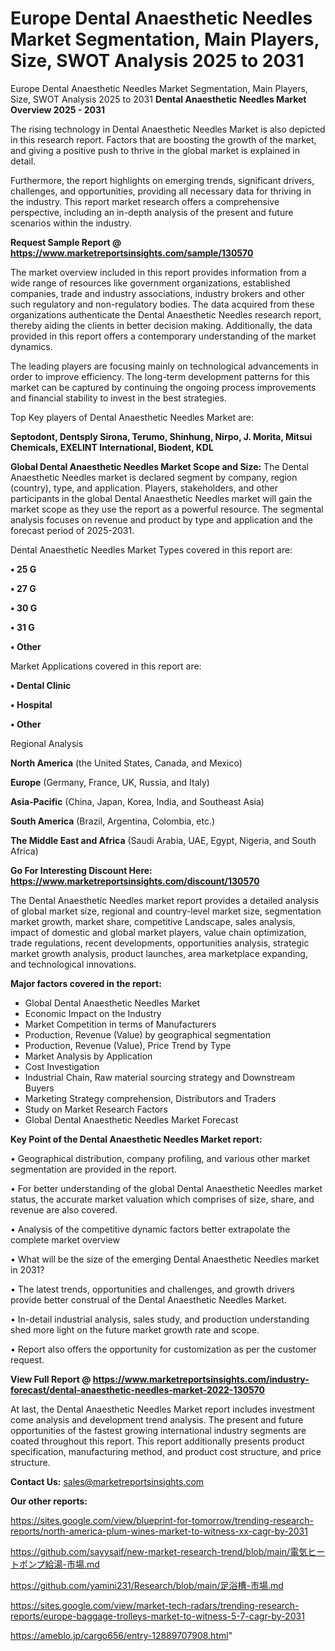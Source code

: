 # Europe Dental Anaesthetic Needles Market Segmentation, Main Players, Size, SWOT Analysis 2025 to 2031
Europe Dental Anaesthetic Needles Market Segmentation, Main Players, Size, SWOT Analysis 2025 to 2031
<Strong> Dental Anaesthetic Needles Market Overview 2025 - 2031</strong>

The rising technology in Dental Anaesthetic Needles Market is also depicted in this research report. Factors that are boosting the growth of the market, and giving a positive push to thrive in the global market is explained in detail.

Furthermore, the report highlights on emerging trends, significant drivers, challenges, and opportunities, providing all necessary data for thriving in the industry. This report market research offers a comprehensive perspective, including an in-depth analysis of the present and future scenarios within the industry.

<strong>Request Sample Report @ <a href=https://www.marketreportsinsights.com/sample/130570>https://www.marketreportsinsights.com/sample/130570</a></strong>

The market overview included in this report provides information from a wide range of resources like government organizations, established companies, trade and industry associations, industry brokers and other such regulatory and non-regulatory bodies. The data acquired from these organizations authenticate the Dental Anaesthetic Needles research report, thereby aiding the clients in better decision making. Additionally, the data provided in this report offers a contemporary understanding of the market dynamics.

The leading players are focusing mainly on technological advancements in order to improve efficiency. The long-term development patterns for this market can be captured by continuing the ongoing process improvements and financial stability to invest in the best strategies.

Top Key players of Dental Anaesthetic Needles Market are:

<strong>Septodont, Dentsply Sirona, Terumo, Shinhung, Nirpo, J. Morita, Mitsui Chemicals, EXELINT International, Biodent, KDL</strong>

<strong><b>Global Dental Anaesthetic Needles Market Scope and Size:</b></strong>
The Dental Anaesthetic Needles market is declared segment by company, region (country), type, and application. Players, stakeholders, and other participants in the global Dental Anaesthetic Needles market will gain the market scope as they use the report as a powerful resource. The segmental analysis focuses on revenue and product by type and application and the forecast period of 2025-2031.

Dental Anaesthetic Needles Market Types covered in this report are:

<strong>• 25 G

• 27 G

• 30 G

• 31 G

• Other</strong>

Market Applications covered in this report are:

<strong>• Dental Clinic

• Hospital

• Other</strong> 

Regional Analysis

<strong>North America</strong> (the United States, Canada, and Mexico)

<strong>Europe</strong> (Germany, France, UK, Russia, and Italy)

<strong>Asia-Pacific</strong> (China, Japan, Korea, India, and Southeast Asia)

<strong>South America</strong> (Brazil, Argentina, Colombia, etc.)

<strong>The Middle East and Africa</strong> (Saudi Arabia, UAE, Egypt, Nigeria, and South Africa)

<strong>Go For Interesting Discount Here: <a href=https://www.marketreportsinsights.com/discount/130570>https://www.marketreportsinsights.com/discount/130570</a></strong>

The Dental Anaesthetic Needles market report provides a detailed analysis of global market size, regional and country-level market size, segmentation market growth, market share, competitive Landscape, sales analysis, impact of domestic and global market players, value chain optimization, trade regulations, recent developments, opportunities analysis, strategic market growth analysis, product launches, area marketplace expanding, and technological innovations.

<strong><b>Major factors covered in the report:</b></strong>
<ul>
  <li>Global Dental Anaesthetic Needles Market </li>
  <li>Economic Impact on the Industry</li>
  <li>Market Competition in terms of Manufacturers</li>
  <li>Production, Revenue (Value) by geographical segmentation</li>
  <li>Production, Revenue (Value), Price Trend by Type</li>
  <li>Market Analysis by Application</li>
  <li>Cost Investigation</li>
  <li>Industrial Chain, Raw material sourcing strategy and Downstream Buyers</li>
  <li>Marketing Strategy comprehension, Distributors and Traders</li>
  <li>Study on Market Research Factors</li>
  <li>Global Dental Anaesthetic Needles Market Forecast</li>
</ul>

<strong><b>Key Point of the Dental Anaesthetic Needles Market report:</b></strong>

• Geographical distribution, company profiling, and various other market segmentation are provided in the report.

• For better understanding of the global Dental Anaesthetic Needles market status, the accurate market valuation which comprises of size, share, and revenue are also covered.

• Analysis of the competitive dynamic factors better extrapolate the complete market overview

• What will be the size of the emerging Dental Anaesthetic Needles market in 2031?

• The latest trends, opportunities and challenges, and growth drivers provide better construal of the Dental Anaesthetic Needles Market.

• In-detail industrial analysis, sales study, and production understanding shed more light on the future market growth rate and scope.

• Report also offers the opportunity for customization as per the customer request.

<strong><b>View Full Report @ <a href=https://www.marketreportsinsights.com/industry-forecast/dental-anaesthetic-needles-market-2022-130570>https://www.marketreportsinsights.com/industry-forecast/dental-anaesthetic-needles-market-2022-130570</a></b></strong>


At last, the Dental Anaesthetic Needles Market report includes investment come analysis and development trend analysis. The present and future opportunities of the fastest growing international industry segments are coated throughout this report. This report additionally presents product specification, manufacturing method, and product cost structure, and price structure.

<strong>Contact Us:</strong>
sales@marketreportsinsights.com

<strong>Our other reports:</strong>

<a href=https://sites.google.com/view/blueprint-for-tomorrow/trending-research-reports/north-america-plum-wines-market-to-witness-xx-cagr-by-2031>https://sites.google.com/view/blueprint-for-tomorrow/trending-research-reports/north-america-plum-wines-market-to-witness-xx-cagr-by-2031</a>

<a href=https://github.com/sayysaif/new-market-research-trend/blob/main/電気ヒートポンプ給湯-市場.md>https://github.com/sayysaif/new-market-research-trend/blob/main/電気ヒートポンプ給湯-市場.md</a>

<a href=https://github.com/yamini231/Research/blob/main/足浴槽-市場.md>https://github.com/yamini231/Research/blob/main/足浴槽-市場.md</a>

<a href=https://sites.google.com/view/market-tech-radars/trending-research-reports/europe-baggage-trolleys-market-to-witness-5-7-cagr-by-2031>https://sites.google.com/view/market-tech-radars/trending-research-reports/europe-baggage-trolleys-market-to-witness-5-7-cagr-by-2031</a>

<a href=https://ameblo.jp/cargo656/entry-12889707908.html>https://ameblo.jp/cargo656/entry-12889707908.html</a>"
